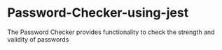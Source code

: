 # Password-Checker-using-jest
The Password Checker  provides functionality to check the strength and validity of passwords
